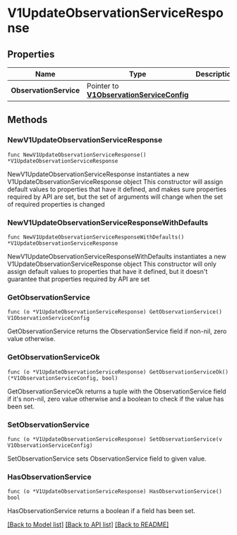 # V1UpdateObservationServiceResponse

## Properties

Name | Type | Description | Notes
------------ | ------------- | ------------- | -------------
**ObservationService** | Pointer to [**V1ObservationServiceConfig**](V1ObservationServiceConfig.md) |  | [optional] 

## Methods

### NewV1UpdateObservationServiceResponse

`func NewV1UpdateObservationServiceResponse() *V1UpdateObservationServiceResponse`

NewV1UpdateObservationServiceResponse instantiates a new V1UpdateObservationServiceResponse object
This constructor will assign default values to properties that have it defined,
and makes sure properties required by API are set, but the set of arguments
will change when the set of required properties is changed

### NewV1UpdateObservationServiceResponseWithDefaults

`func NewV1UpdateObservationServiceResponseWithDefaults() *V1UpdateObservationServiceResponse`

NewV1UpdateObservationServiceResponseWithDefaults instantiates a new V1UpdateObservationServiceResponse object
This constructor will only assign default values to properties that have it defined,
but it doesn't guarantee that properties required by API are set

### GetObservationService

`func (o *V1UpdateObservationServiceResponse) GetObservationService() V1ObservationServiceConfig`

GetObservationService returns the ObservationService field if non-nil, zero value otherwise.

### GetObservationServiceOk

`func (o *V1UpdateObservationServiceResponse) GetObservationServiceOk() (*V1ObservationServiceConfig, bool)`

GetObservationServiceOk returns a tuple with the ObservationService field if it's non-nil, zero value otherwise
and a boolean to check if the value has been set.

### SetObservationService

`func (o *V1UpdateObservationServiceResponse) SetObservationService(v V1ObservationServiceConfig)`

SetObservationService sets ObservationService field to given value.

### HasObservationService

`func (o *V1UpdateObservationServiceResponse) HasObservationService() bool`

HasObservationService returns a boolean if a field has been set.


[[Back to Model list]](../README.md#documentation-for-models) [[Back to API list]](../README.md#documentation-for-api-endpoints) [[Back to README]](../README.md)


